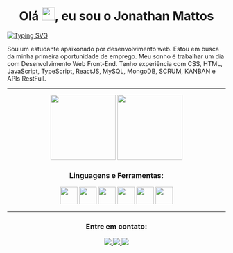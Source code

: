 <h1 align="center">Olá  <img src="https://media.giphy.com/media/hvRJCLFzcasrR4ia7z/giphy.gif" width="30px"/>, eu sou o Jonathan Mattos </h1>

[![Typing SVG](https://readme-typing-svg.demolab.com?font=Fira+Code&pause=1000&color=FFFFFF&random=false&width=435&lines=Front-End+Developer)](https://git.io/typing-svg)


Sou um estudante apaixonado por desenvolvimento web.
Estou em busca da minha primeira oportunidade de emprego. Meu sonho é trabalhar um dia com Desenvolvimento Web Front-End.
Tenho experiência com CSS, HTML, JavaScript, TypeScript, ReactJS, MySQL, MongoDB, SCRUM, KANBAN e APIs RestFull.

*******

<div display="flex" align="center">
  <img height="150em" src="https://github-readme-stats.vercel.app/api?username=blzjom&theme=dark&show_icons=true"/>
  <img height="150em" src="https://github-readme-stats-eight-theta.vercel.app/api/top-langs/?username=blzjom&layout=compact&langs_count=8&theme=dark"/>
</div>
	
<h3 align="center">Linguagens e Ferramentas:</h3>
<p align="center">
  <img height="40" width="40" src="https://cdn.simpleicons.org/react"/> 
  <img height="40" width="40" src="https://cdn.simpleicons.org/css3"/>
  <img height="40" width="40" src="https://cdn.simpleicons.org/javascript" /> 
  <img height="40" width="40" src="https://cdn.simpleicons.org/html5"/> 
  <img height="40" width="40" src="https://cdn.simpleicons.org/mongoDB"/> 
  <img height="40" width="40" src="https://cdn.simpleicons.org/react"/>
</p>

*******

<h3 align="center">Entre em contato:</h3>
<p align="center">
  <a href="mailto:m1joninhaa@gmail.com" target="_blank">
    <img src="https://custom-icon-badges.demolab.com/badge/-m1joninhaa@gmail.com-007ee5?style=for-the-badge&logo=mention&logoColor=white"/>
  </a>
  <a href="https://www.linkedin.com/in/blzjom/" target="_blank">
    <img src="https://custom-icon-badges.demolab.com/badge/-LinkedIn-007bb6?style=for-the-badge&logo=linkedin&logoColor=white"/>
  </a>
  <a href="https://api.whatsapp.com/send/?phone=%2B5524998601753&text&type=phone_number&app_absent=0" target="_blank">
    <img src="https://custom-icon-badges.demolab.com/badge/-WhatsApp-34af23?style=for-the-badge&logo=whatsApp&logoColor=white"/>
  </a>
</p>



